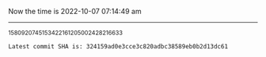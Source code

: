 Now the time is 2022-10-07 07:14:49 am

---

<small>1580920745153422161205002428216633</small>

```txt
Latest commit SHA is: 324159ad0e3cce3c820adbc38589eb0b2d13dc61
```
